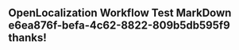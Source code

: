 <properties
ms.topic="hero-topic"
ms.test1="hero-topic"
ms.test2="test"/>

## OpenLocalization Workflow Test MarkDown e6ea876f-befa-4c62-8822-809b5db595f9 thanks!
